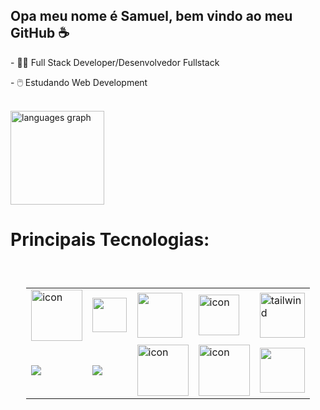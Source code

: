 <h2>Opa meu nome é Samuel, bem vindo ao meu GitHub ☕️</h2>

  <p>- 👨‍💻 Full Stack Developer/Desenvolvedor Fullstack</p>
  <p>- 🖱️ Estudando Web Development</p>
   <br>
   <div align="start">
  <img src="https://github-readme-stats.vercel.app/api/top-langs?username=Samuellbsilva&locale=en&hide_title=false&layout=compact&card_width=320&langs_count=5&theme=dracula&hide_border=false&order=2"         
  height="150" alt="languages graph"/>
</div>
    <h1>Principais Tecnologias:</h1>
<div style="display: flex; justify-content:start; padding: 5%;">
 <table align="start">
  <tr>
     <td align="start" width="96">
 <img src="https://techstack-generator.vercel.app/js-icon.svg" alt="icon" width="82" height="82"/>
          </td>
     <td align="start" width="96">
 <img src="https://cdn.jsdelivr.net/gh/devicons/devicon@latest/icons/vuejs/vuejs-original.svg" width="55" height="55"/>
        </td>
    
  <td align="start" width="96">
 <img src="https://cdn.jsdelivr.net/gh/devicons/devicon@latest/icons/nodejs/nodejs-plain-wordmark.svg" width="72" height="72" />
      </td>
      
  <td align="start" width="96">
 <img src="https://techstack-generator.vercel.app/mysql-icon.svg" alt="icon" width="65" height="65" />
          </td>
    <td align="start" width="96">
           <img src="https://skillicons.dev/icons?i=tailwind" width="72" height="72" alt="tailwind" />
         </td>   
 </tr>
  <tr>
    <td align="start" width="96">
            <img src="https://cdn.jsdelivr.net/gh/devicons/devicon@latest/icons/php/php-original.svg" />
 </td>
    <td align="start" width="96">
       <img src="https://cdn.jsdelivr.net/gh/devicons/devicon@latest/icons/laravel/laravel-original.svg" />
 </td>
 <td align="start" width="96">
 <img src="https://techstack-generator.vercel.app/sass-icon.svg" alt="icon" width="82" height="82" />
 </td>
   <td align="start" width="96">
 <img src="https://techstack-generator.vercel.app/github-icon.svg" alt="icon" width="82" height="82" width="82" height="82" />       
         </td> 
    <td align="start" width="96">
   <img src="https://cdn.jsdelivr.net/gh/devicons/devicon@latest/icons/bootstrap/bootstrap-original.svg" width="72" height="72" />
    </td>     

  </tr>
</div>
<br>



<!--
**invitaman/invitaman** is a ✨ _special_ ✨ repository because its `README.md` (this file) appears on your GitHub profile.

Here are some ideas to get you started:

- 🔭 I’m currently working on ...
- 🌱 I’m currently learning ...
- 👯 I’m looking to collaborate on ...
- 🤔 I’m looking for help with ...
- 💬 Ask me about ...
- 📫 How to reach me: ...
- 😄 Pronouns: ...
- ⚡ Fun fact: ...
-->
